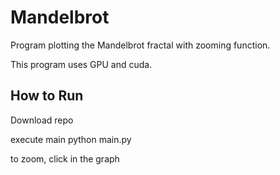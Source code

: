 # Mandelbrot

Program plotting the Mandelbrot fractal with zooming function. 

This program uses GPU and cuda.

## How to Run

Download repo

execute main 
python main.py

to zoom, click in the graph
